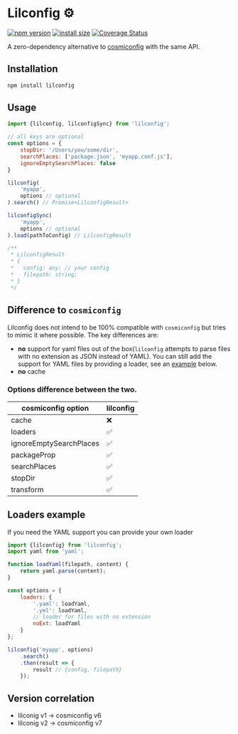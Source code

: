 # Lilconfig ⚙️
[![npm version](https://badge.fury.io/js/lilconfig.svg)](https://badge.fury.io/js/lilconfig)
[![install size](https://packagephobia.now.sh/badge?p=lilconfig)](https://packagephobia.now.sh/result?p=lilconfig)
[![Coverage Status](https://coveralls.io/repos/github/antonk52/lilconfig/badge.svg)](https://coveralls.io/github/antonk52/lilconfig)

A zero-dependency alternative to [cosmiconfig](https://www.npmjs.com/package/cosmiconfig) with the same API.

## Installation

```sh
npm install lilconfig
```

## Usage

```js
import {lilconfig, lilconfigSync} from 'lilconfig';

// all keys are optional
const options = {
    stopDir: '/Users/you/some/dir',
    searchPlaces: ['package.json', 'myapp.conf.js'],
    ignoreEmptySearchPlaces: false
}

lilconfig(
    'myapp',
    options // optional
).search() // Promise<LilconfigResult>

lilconfigSync(
    'myapp',
    options // optional
).load(pathToConfig) // LilconfigResult

/**
 * LilconfigResult
 * {
 *   config: any; // your config
 *   filepath: string;
 * }
 */
```

## Difference to `cosmiconfig`
Lilconfig does not intend to be 100% compatible with `cosmiconfig` but tries to mimic it where possible. The key differences are:
- **no** support for yaml files out of the box(`lilconfig` attempts to parse files with no extension as JSON instead of YAML). You can still add the support for YAML files by providing a loader, see an [example](#loaders-example) below.
- **no** cache

### Options difference between the two.

|cosmiconfig option      | lilconfig |
|------------------------|-----------|
|cache                   | ❌        |
|loaders                 | ✅        |
|ignoreEmptySearchPlaces | ✅        |
|packageProp             | ✅        |
|searchPlaces            | ✅        |
|stopDir                 | ✅        |
|transform               | ✅        |

## Loaders example

If you need the YAML support you can provide your own loader

```js
import {lilconfig} from 'lilconfig';
import yaml from 'yaml';

function loadYaml(filepath, content) {
    return yaml.parse(content);
}

const options = {
    loaders: {
        '.yaml': loadYaml,
        '.yml': loadYaml,
        // loader for files with no extension
        noExt: loadYaml
    }
};

lilconfig('myapp', options)
    .search()
    .then(result => {
        result // {config, filepath}
    });
```

## Version correlation

- lilconig v1 → cosmiconfig v6
- lilconig v2 → cosmiconfig v7
